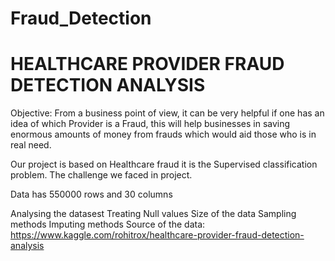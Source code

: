 # Fraud_Detection

# HEALTHCARE PROVIDER FRAUD DETECTION ANALYSIS

Objective: From a business point of view, it can be very helpful if one has an idea of which Provider is a
Fraud, this will help businesses in saving enormous amounts of money from frauds which would aid those
who is in real need.

Our project is based on Healthcare fraud it is the Supervised classification problem. The challenge we faced in project.

Data has 550000 rows and 30 columns

Analysing the datasest
Treating Null values
Size of the data
Sampling methods
Imputing methods
Source of the data: https://www.kaggle.com/rohitrox/healthcare-provider-fraud-detection-analysis
